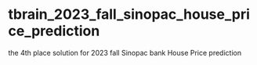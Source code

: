 # tbrain_2023_fall_sinopac_house_price_prediction
the 4th place solution for 2023 fall Sinopac bank House Price prediction
